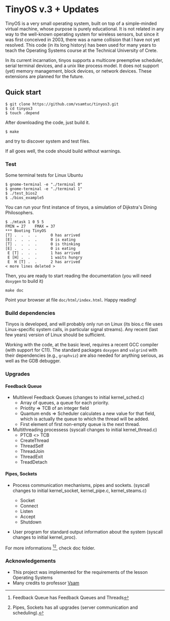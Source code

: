 
# TinyOS v.3 + Updates

TinyOS is a very small operating system, built on top of a simple-minded virtual machine, whose purpose is
purely educational. It is not related in any way to the well-known operating system for wireless sensors,
but since it was first conceived in 2003, there was a name collision that I have not yet resolved.
This code (in its long history) has been used for many years to teach the Operating Systems course
at the Technical University of Crete.

In its current incarnation, tinyos supports a multicore preemptive scheduler, serial terminal devices, and a
unix like process model. It does not support (yet) memory management, block devices, or network devices. These
extensions are planned for the future.

## Quick start

```
$ git clone https://github.com/vsamtuc/tinyos3.git
$ cd tinyos3
$ touch .depend
```
After downloading the code, just build it.
```
$ make
```
and try to discover system and test files. 



If all goes well, the code should build without warnings. 

### Test

Some terminal tests for Linux Ubuntu
```
$ gnome-terminal -e "./terminal 0"
$ gnome-terminal -e "./terminal 1"
$ ./test_bios2
$ ./bios_example5
```

You can run your first instance of tinyos,
a simulation of Dijkstra's Dining Philosophers.
```
$ ./mtask 1 0 5 5
FMIN = 27    FMAX = 37
*** Booting TinyOS
[T] .  .  .  .      0 has arrived
[E] .  .  .  .      0 is eating
[T] .  .  .  .      0 is thinking
[E] .  .  .  .      0 is eating
 E [T] .  .  .      1 has arrived
 E [H] .  .  .      1 waits hungry
 E  H [T] .  .      2 has arrived
< more lines deleted >
```

Then, you are ready to start reading the documentation (you will need `doxygen` to build it)
```
make doc
```
Point your browser at file  `doc/html/index.html`.  Happy reading!


### Build dependencies

Tinyos is developed, and will probably only run on Linux (its bios.c file uses Linux-specific system 
calls, in particular signal streams). Any recent (last few years) version of Linux should be sufficient.

Working with the code, at the basic level, requires a recent GCC compiler (with support for C11). The
standard packages `doxygen` and `valgrind` with their dependencies (e.g., `graphviz`) are also needed 
for anything serious, as well as the GDB debugger.

### Upgrades 
#### Feedback Queue
* Multilevel Feedback Queues (changes to initial  kernel_sched.c)
    * Αrray of queues, a queue for each priority.
    * Priotity => TCB of an integer field
    * Quantum ends => Scheduler calculates a new value for that field, which is actually
the queue to which the thread will be added.
    * First element of  first non-empty queue is the next thread.
* Multithreading processess (syscall changes to initial kernel_thread.c)
    * PTCB <> TCB 
    * CreateThread
    * ThreadSelf
    * ThreadJoin
    * ThreadExit
    * TreadDetach

#### Pipes, Sockets
* Process communication mechanisms, pipes and sockets. (syscall changes to initial kernel_socket, kernel_pipe.c, kernel_steams.c)
   *  Socket
   *  Connect
   *  Listen
   *  Accept
   *  Shutdown

* User program for standard output information about the system (syscall changes to initial kernel_proc).

For more informations [^1][^2], check doc folder.


### Acknowledgements
* This project was implemented for the requirements of the lesson Operating Systems
* Many credits to  professor [Vsam](https://github.com/vsamtuc)


[^1]: Feedback Queue  has  Feedback Queues and Threads
[^2]: Pipes, Sockets has all upgrades (server communication and scheduling).

